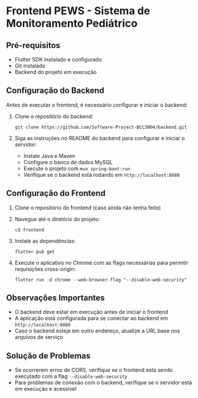 # Frontend PEWS - Sistema de Monitoramento Pediátrico

## Pré-requisitos

- Flutter SDK instalado e configurado
- Git instalado
- Backend do projeto em execução

## Configuração do Backend

Antes de executar o frontend, é necessário configurar e iniciar o backend:

1. Clone o repositório do backend:
   ```
   git clone https://github.com/Software-Project-BCC3004/backend.git
   ```

2. Siga as instruções no README do backend para configurar e iniciar o servidor:
   - Instale Java e Maven
   - Configure o banco de dados MySQL
   - Execute o projeto com `mvn spring-boot:run`
   - Verifique se o backend está rodando em `http://localhost:8080`

## Configuração do Frontend

1. Clone o repositório do frontend (caso ainda não tenha feito)

2. Navegue até o diretório do projeto:
   ```
   cd frontend
   ```

3. Instale as dependências:
   ```
   flutter pub get
   ```

4. Execute o aplicativo no Chrome com as flags necessárias para permitir requisições cross-origin:
   ```
   flutter run -d chrome --web-browser-flag "--disable-web-security"
   ```

## Observações Importantes

- O backend deve estar em execução antes de iniciar o frontend
- A aplicação está configurada para se conectar ao backend em `http://localhost:8080`
- Caso o backend esteja em outro endereço, atualize a URL base nos arquivos de serviço

## Solução de Problemas

- Se ocorrerem erros de CORS, verifique se o frontend está sendo executado com a flag `--disable-web-security`
- Para problemas de conexão com o backend, verifique se o servidor está em execução e acessível